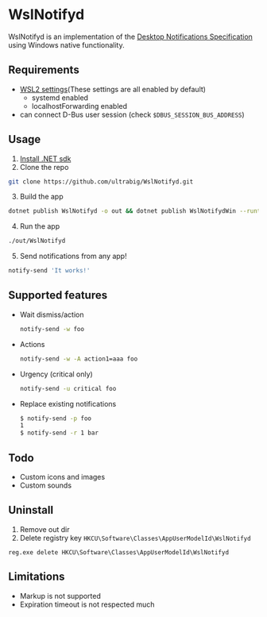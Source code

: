 # WslNotifyd

WslNotifyd is an implementation of the [Desktop Notifications Specification](https://specifications.freedesktop.org/notification-spec/notification-spec-latest.html) using Windows native functionality.

## Requirements

- [WSL2 settings](https://learn.microsoft.com/en-us/windows/wsl/wsl-config)(These settings are all enabled by default)
  - systemd enabled
  - localhostForwarding enabled
- can connect D-Bus user session (check `$DBUS_SESSION_BUS_ADDRESS`)

## Usage

1. [Install .NET sdk](https://learn.microsoft.com/en-us/dotnet/core/install/linux)
2. Clone the repo
  ```sh
  git clone https://github.com/ultrabig/WslNotifyd.git
  ```
3. Build the app
  ```sh
  dotnet publish WslNotifyd -o out && dotnet publish WslNotifydWin --runtime win-x64 -o out/WslNotifydWin --self-contained
  ```
4. Run the app
  ```sh
  ./out/WslNotifyd
  ```
5. Send notifications from any app!
  ```sh
  notify-send 'It works!'
  ```

## Supported features

- Wait dismiss/action
  ```sh
  notify-send -w foo
  ```
- Actions
  ```sh
  notify-send -w -A action1=aaa foo
  ```
- Urgency (critical only)
  ```sh
  notify-send -u critical foo
  ```
- Replace existing notifications
  ```sh
  $ notify-send -p foo
  1
  $ notify-send -r 1 bar
  ```

## Todo

- Custom icons and images
- Custom sounds

## Uninstall

1. Remove out dir
2. Delete registry key `HKCU\Software\Classes\AppUserModelId\WslNotifyd`
  ```
  reg.exe delete HKCU\Software\Classes\AppUserModelId\WslNotifyd
  ```
## Limitations

- Markup is not supported
- Expiration timeout is not respected much
